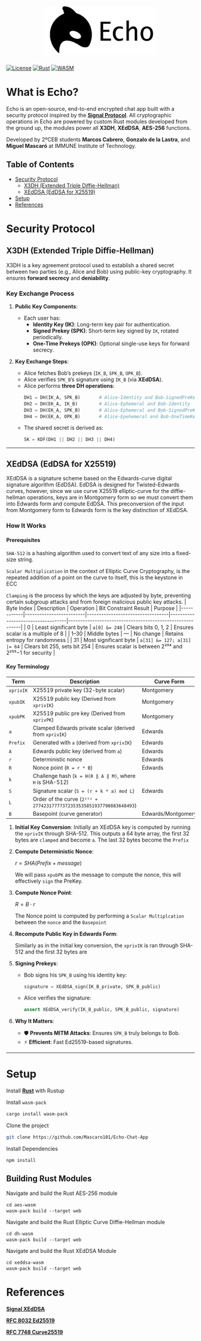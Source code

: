 <h1 align="center">
  <picture>
    <!-- Dark mode logo -->
    <source 
      srcset="logoTextDark.png" 
      media="(prefers-color-scheme: dark)"
      width="300" 
      height="130"
    >
    <!-- Light mode logo -->
    <img 
      src="logoTextLight.png" 
      alt="Echo Logo" 
      width="300" 
      height="130"
    >
  </picture>
</h1>

[![License](https://img.shields.io/badge/License-MIT-blue.svg)](https://opensource.org/licenses/MIT)
[![Rust](https://img.shields.io/badge/Built_with-Rust-orange.svg)](https://www.rust-lang.org/)
[![WASM](https://img.shields.io/badge/Powered_by-WebAssembly-purple.svg)](https://webassembly.org/)

# What is Echo?

Echo is an open-source, end-to-end encrypted chat app built with a security protocol inspired by the [**Signal Protocol**](https://signal.org/docs/). All cryptographic operations in Echo are powered by custom Rust modules developed from the ground up, the modules power all **X3DH**, **XEdDSA**, **AES-256** functions.

Developed by 2ºCEB students **Marcos Cabrero**, **Gonzalo de la Lastra**, and **Miguel Mascaró** at IMMUNE Institute of Technology.

## Table of Contents  
- [Security Protocol](#security-protocol)  
  - [X3DH (Extended Triple Diffie-Hellman)](#x3dh-extended-triple-diffie-hellman)  
  - [XEdDSA (EdDSA for X25519)](#xeddsa-eddsa-for-x25519)  
- [Setup](#setup)  
- [References](#references)  

# Security Protocol

## **X3DH (Extended Triple Diffie-Hellman)**
X3DH is a key agreement protocol used to establish a shared secret between two parties (e.g., Alice and Bob) using public-key cryptography. It ensures **forward secrecy** and **deniability**.

### **Key Exchange Process**
1. **Public Key Components**:
   - Each user has:
     - **Identity Key (IK)**: Long-term key pair for authentication.
     - **Signed Prekey (SPK)**: Short-term key signed by `IK`, rotated periodically.
     - **One-Time Prekeys (OPK)**: Optional single-use keys for forward secrecy.

2. **Key Exchange Steps**:
   - Alice fetches Bob’s prekeys (`IK_B`, `SPK_B`, `OPK_B`).
   - Alice verifies `SPK_B`’s signature using `IK_B` (via **XEdDSA**).
   - Alice performs **three DH operations**:
     ```python
     DH1 = DH(IK_A, SPK_B)       # Alice-Identity and Bob-SignedPreKey
     DH2 = DH(EK_A, IK_B)        # Alice-Ephemeral and Bob-Identity
     DH3 = DH(EK_A, SPK_B)       # Alice-Ephemeral and Bob-SignedPreKey
     DH4 = DH(EK_A, OPK_B)       # Alice-Epehemeral and Bob-OneTimeKey
     ```
   - The shared secret is derived as:
     ```python
     SK = KDF(DH1 || DH2 || DH3 || DH4)
     ```
---
## **XEdDSA (EdDSA for X25519)**
XEdDSA is a signature scheme based on the Edwards-curve digital signature algorithm (EdDSA). EdDSA is designed for Twisted-Edwards curves, however, since we use curve X25519 elliptic-curve for the diffie-hellman operations, keys are in Montgomery form so we must convert them into Edwards form and compute EdDSA. This preconversion of the input from Montgomery form to Edwards form is the key distinction of XEdDSA.
### **How It Works**

#### **Prerequisites**

`SHA-512` is a hashing algorithm used to convert text of any size into a fixed-size string.

`Scalar Multiplication` in the context of Elliptic Curve Cryptography, is the repeated addition of a point on the curve to itself, this is the keystone in ECC

`Clamping` is the process by which the keys are adjusted by byte, preventing certain subgroup attacks and from foreign malicious public key attacks.
| Byte Index | Description             | Operation                       | Bit Constraint Result             | Purpose                                                  |
|------------|-------------------------|----------------------------------|-----------------------------------|----------------------------------------------------------|
| 0          | Least significant byte  | `a[0] &= 248`                    | Clears bits 0, 1, 2               | Ensures scalar is a multiple of 8    |
| 1–30       | Middle bytes            | —                                | No change                         | Retains entropy for randomness                          |
| 31         | Most significant byte   | `a[31] &= 127; a[31] |= 64`      | Clears bit 255, sets bit 254      | Ensures scalar is between 2²⁵⁴ and 2²⁵⁵−1 for security   |


#### **Key Terminology**
| Term         | Description                                                                 | Curve Form       |
|--------------|-----------------------------------------------------------------------------|------------------|
| `xprivIK`   | X25519 private key (32-byte scalar)                                         | Montgomery       |
| `xpubIK`    | X25519 public key (Derived from  `xprivIK`)                                | Montgomery       |
| `xpubPK`    | X25519 public pre key (Derived from  `xprivPK`)                                | Montgomery       |
| `a`          | Clamped Edwards private scalar (derived from `xprivIK`)                    | Edwards          |
| `Prefix`          | Generated with `a` (derived from `xprivIK`)                            | Edwards     |
| `A`          | Edwards public key (derived from `a`)                                       | Edwards          |
| `r`          | Deterministic nonce                                                         | Edwards          |
| `R`          | Nonce point (`R = r * B`)                                                   | Edwards          |
| `k`          | Challenge hash (`k = H(R ‖ A ‖ M)`, where `H` is SHA-512)                   |                  |
| `S`          | Signature scalar (`S = (r + k * a) mod L`)                                  | Edwards          |
| `L`          | Order of the curve (`2²⁵² + 27742317777372353535851937790883648493`)        |                  |
| `B`          | Basepoint (curve generator)                                                 | Edwards/Montgomery |

1. **Initial Key Conversion**:
   Initially an XEdDSA key is computed by running the `xprivIK` through SHA-512. This outputs a 64 byte array, the first 32 bytes are `clamped` and become `a`. The last 32 bytes become the `Prefix`
     
2. **Compute Deterministic Nonce**:

   $r = SHA(Prefix + message) % L$

    We will pass `xpubPK` as the message to compute the nonce, this will effectively `sign` the PreKey.
   
3. **Compute Nonce Point**:

   $R = B ⋅ r$

   The Nonce point is computed by performing a `Scalar Multiplcation` between the `nonce` and the `Basepoint`

4. **Recompute Public Key in Edwards Form**:

   Similarly as in the initial key conversion, the `xprivIK` is ran through SHA-512 and the first 32 bytes are 
   
6. **Signing Prekeys**:
   - Bob signs his `SPK_B` using his identity key:
     ```python
     signature = XEdDSA_sign(IK_B_private, SPK_B_public)
     ```
   - Alice verifies the signature:
     ```python
     assert XEdDSA_verify(IK_B_public, SPK_B_public, signature)
     ```

7. **Why It Matters**:
   - 🛡️ **Prevents MITM Attacks**: Ensures `SPK_B` truly belongs to Bob.
   - ⚡ **Efficient**: Fast Ed25519-based signatures.

---

# Setup

Install [**Rust**](https://rustup.rs/) with Rustup

Install `wasm-pack`
```bash
cargo install wasm-pack
```

Clone the project
```bash
git clone https://github.com/Mascaro101/Echo-Chat-App
```
Install Dependencies
```
npm install
```
## Building Rust Modules
Navigate and build the Rust AES-256 module
```
cd aes-wasm
wasm-pack build --target web
```
Navigate and build the Rust Elliptic Curve Diffie-Hellman module
```
cd dh-wasm
wasm-pack build --target web
```

Navigate and build the Rust XEdDSA Module
```
cd xeddsa-wasm
wasm-pack build --target web
```

# References
[**Signal XEdDSA**](https://signal.org/docs/](https://signal.org/docs/specifications/xeddsa/))

[**RFC 8032 Ed25519**](https://signal.org/docs/](https://datatracker.ietf.org/doc/html/rfc8032)](https://datatracker.ietf.org/doc/html/rfc7748))

[**RFC 7748 Curve25519**](https://signal.org/docs/](https://datatracker.ietf.org/doc/html/rfc8032))
